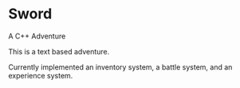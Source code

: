 Sword
=====

A C++ Adventure

This is a text based adventure.

Currently implemented an inventory system, a battle system, and an
experience system.
